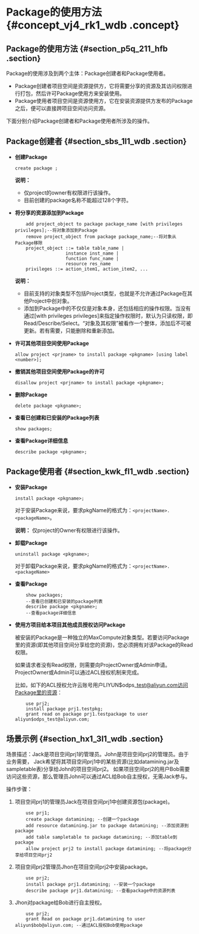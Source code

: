 # Package的使用方法 {#concept_vj4_rk1_wdb .concept}

## Package的使用方法 {#section_p5q_211_hfb .section}

Package的使用涉及到两个主体：Package创建者和Package使用者。

-   Package创建者项目空间是资源提供方，它将需要分享的资源及其访问权限进行打包，然后许可Package使用方来安装使用。
-   Package使用者项目空间是资源使用方，它在安装资源提供方发布的Package之后，便可以直接跨项目空间访问资源。

下面分别介绍Package创建者和Package使用者所涉及的操作。

## Package创建者 {#section_sbs_1l1_wdb .section}

-   **创建Package**

    ```
    create package ;
    ```

    **说明：** 

    -   仅project的owner有权限进行该操作。
    -   目前创建的package名称不能超过128个字符。
-   **将分享的资源添加到Package**

    ```
        add project_object to package package_name [with privileges privileges];--将对象添加到Package
        remove project_object from package package_name;--将对象从Package移除
        project_object ::= table table_name |
                       instance inst_name |
                       function func_name |
                       resource res_name
        privileges ::= action_item1, action_item2, ...
    ```

    **说明：** 

    -   目前支持的对象类型不包括Project类型，也就是不允许通过Package在其他Project中创对象。
    -   添加到Package中的不仅仅是对象本身，还包括相应的操作权限。当没有通过\[with privileges privileges\]来指定操作权限时，默认为只读权限，即Read/Describe/Select。“对象及其权限”被看作一个整体，添加后不可被更新。若有需要，只能删除和重新添加。
-   **许可其他项目空间使用Package**

    ```
    allow project <prjname> to install package <pkgname> [using label <number>];
    ```

-   **撤销其他项目空间使用Package的许可**

    ```
    disallow project <prjname> to install package <pkgname>;
    ```

-   **删除Package**

    ```
    delete package <pkgname>;
    ```

-   **查看已创建和已安装的Package列表**

    ```
    show packages;
    ```

-   **查看Package详细信息**

    ```
    describe package <pkgname>;
    ```


## Package使用者 {#section_kwk_fl1_wdb .section}

-   **安装Package**

    ```
    install package <pkgname>;
    ```

    对于安装Package来说，要求pkgName的格式为：`<projectName>.<packageName>`。

    **说明：** 仅project的Owner有权限进行该操作。

-   **卸载Package**

    ```
    uninstall package <pkgname>;
    ```

    对于卸载Package来说，要求pkgName的格式为：`<projectName>.<packageName>`

-   **查看Package**

    ```
        show packages;
        --查看已创建和已安装的package列表
        describe package <pkgname>;
        --查看package详细信息
    
    ```

-   **使用方项目给本项目其他成员授权访问Package**

    被安装的Package是一种独立的MaxCompute对象类型。若要访问Package里的资源\(即其他项目空间分享给您的资源\)，您必须拥有对该Package的Read权限。

    如果请求者没有Read权限，则需要向ProjectOwner或Admin申请。ProjectOwner或Admin可以通过ACL授权机制来完成。

    比如，如下的ACL授权允许云账号用户LIYUN$odps\_test@aliyun.com访问Package里的资源：

    ```
        use prj2;
        install package prj1.testpkg;
        grant read on package prj1.testpackage to user aliyun$odps_test@aliyun.com;
    ```


## 场景示例 {#section_hx1_3l1_wdb .section}

场景描述：Jack是项目空间prj1的管理员。John是项目空间prj2的管理员。由于业务需要， Jack希望将其项目空间prj1中的某些资源\(比如datamining.jar及sampletable表\)分享给John的项目空间prj2。 如果项目空间prj2的用户Bob需要访问这些资源，那么管理员John可以通过ACL给Bob自主授权，无需Jack参与。

操作步骤：

1.  项目空间prj1的管理员Jack在项目空间prj1中创建资源包\(package\)。

    ```
        use prj1;
        create package datamining; --创建一个package
        add resource datamining.jar to package datamining; --添加资源到package
        add table sampletable to package datamining; --添加table到package
        allow project prj2 to install package datamining; --将package分享给项目空间prj2
    ```

2.  项目空间prj2管理员Jhon在项目空间prj2中安装package。

    ```
        use prj2;
        install package prj1.datamining; --安装一个package
        describe package prj1.datamining; --查看package中的资源列表
    ```

3.  Jhon对package给Bob进行自主授权。

    ```
        use prj2;
        grant Read on package prj1.datamining to user aliyun$bob@aliyun.com; --通过ACL授权Bob使用package
    ```


